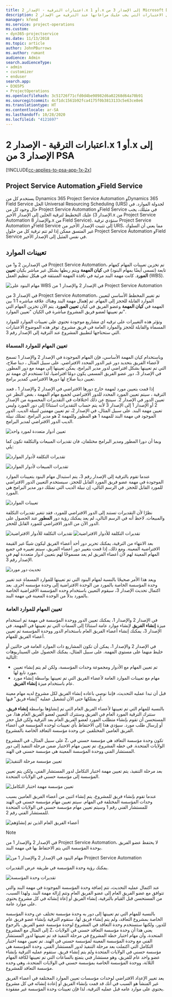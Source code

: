 ```yaml
---
title: اعتبارات الترقية - الإصدار 2.x أو 1.x إلى الإصدار 3 من Microsoft Dynamics 365 Project Service Automation
description: يقدم هذا الموضوع معلومات حول الاعتبارات التي يجب عليك مراعاتها عند الترقية من الإصدار 2.x أو 1.x من Project Service Automation إلى الإصدار رقم 3.
manager: kfend
ms.service: project-operations
ms.custom:
- dyn365-projectservice
ms.date: 11/13/2018
ms.topic: article
author: JohnPBurrows
ms.author: rumant
audience: Admin
search.audienceType:
- admin
- customizer
- enduser
search.app:
- D365PS
- ProjectOperations
ms.openlocfilehash: 3c51726f71cfd0d4be98982d6a02268d64a70b91
ms.sourcegitcommit: 4cf1dc1561b92fca4175f0b3813133c5e63ce8e6
ms.translationtype: HT
ms.contentlocale: ar-SA
ms.lasthandoff: 10/28/2020
ms.locfileid: "4121697"
---
```

# <a name="upgrade-considerations---psa-version-2x-or-1x-to-version-3"></a>اعتبارات الترقية - الإصدار 2.x أو 1.x إلى الإصدار 3 من PSA
[!INCLUDE[cc-applies-to-psa-app-1x-2x](../includes/cc-applies-to-psa-app-1x-2x.md)]

## <a name="project-service-automation-and-field-service"></a>Project Service Automation وField Service
يستخدم كل من Dynamics 365 Project Service Automation وDynamics 365 Field Service الحل Universal Resourcing Scheduling (URS) لجدولة الموارد. في حال وجود كل من Project Service Automation وField Service في مثيلك، يجب عليك التخطيط لترقية الحلين إلى الإصدار الأخير (الإصدار 3.x من Project Service Automation والإصدار 8.x من Field Service). ستؤدي ترقية Project Service Automation وField Service إلى تثبيت الإصدار الأخير من URS، مما يعني أن السلوك غير المتسق ممكن إذا لم تتم ترقية كل من حلول Project Service Automation وField Service في نفس المثيل إلى الإصدار الأخير.

## <a name="resource-assignments"></a>تعيينات الموارد
في الإصدارين 2 و1 من Project Service Automation، تم تخزين تعيينات المهام كمهام تابعة (تسمى أيضًا بمهام البنود) في **كيان المهمة** ويتم ربطها بشكل غير مباشر بكيان **تعيين المورد**. كانت مهمة البند مرئية في نافذة المهمة المنبثقة في هيكل تنظيم العمل (WBS).

![مهام البنود على WBS في الإصدار 2 والإصدار 1 من Project Service Automation](media/upgrade-line-task-01.png)

في الإصدار 3 من Project Service Automation، تم تغيير المخطط الأساسي لتعيين الموارد القابلة للحجز إلى المهام. تم إهمال مهمة البند وهناك علاقة مباشره 1:1 بين المهمة في **كيان المهمة** وعضو الفريق في كيان **تعيين المورد**. يتم الآن تخزين المهام التي تم تعيينها لعضو فريق المشروع مباشرة في الكيان "تعيين الموارد".  

وتؤثر هذه التغييرات على ترقيه اي مشاريع موجودة تحتوي على تعيينات الموارد للموارد المسماة والقابلة للحجز والموارد العامة في فريق مشروع. توفر هذه الموضوع الاعتبارات التي ستحتاجها لتطبيق المشروع عند الترقية إلى الإصدار رقم 3. 

### <a name="tasks-assigned-to-named-resources"></a>تعيين المهام للموارد المسماة
وباستخدام كيان المهمة الأساسي، فإن المهام الموجودة في الإصدار 2 والإصدار 1 تسمح لأعضاء الفريق بتحديد دور غير الدور المحدد الافتراضي. على سبيل المثال ، دينا صلاح، التي تم تعيينها بشكل افتراضي لدور مدير البرامج، يمكن تعيينها إلى مهمة مع دور المطور. في الإصدار 3، دور عضو الفريق المسمى يكون دومًا افتراضيا، لذا تستخدم أي مهمة تم تعيين دينا صلاح لها دورها الافتراضي كمدير برامج.

إذا قمت بتعيين مورد لمهمة خارج دورها الافتراضي في الإصدار 2 والإصدار 1 ، فعند الترقية ، سيتم تعيين المورد المحدد للدور الافتراضي لجميع مهام المهمة ، بغض النظر عن تعيين الدور في الإصدار 2. سينتج عن ذلك اختلافات في التقديرات المحسوبة من الإصدار 2 أو الإصدار 1 إلى الإصدار 3 لأنه يتم حساب التقديرات استنادًا إلى دور المورد وليس تعيين مهمة البند. على سبيل المثال، في الإصدار 2، تم تعيين مهمتين لنبيلة الديب. الدور الموجود في مهمة البند للمهمة 1 هو المطور وللمهمة 2 هو مدير البرامج. تمتلك نبيلة الديب الدور الافتراضي لمدير البرامج.

![تعيين أدوار متعددة لمورد واحد](media/upgrade-multiple-roles-02.png)

وبما أن دورا المطور ومدير البرامج مختلفان، فان تقديرات المبيعات والتكلفة تكون كما يلي:

![تقديرات التكلفة لأدوار الموارد](media/upggrade-cost-estimates-03.png)

![تقديرات المبيعات لأدوار الموارد](media/upgrade-sales-estimates-04.png)

عندما تقوم بالترقية إلى الإصدار رقم 3، يتم استبدال مهام البنود بتعيينات الموارد الموجودة في مهمة عضو فريق المورد القابل للحجز. سيستخدم التعيين الدور الافتراضي للمورد القابل للحجز. في الرسم التالي، إن نبيلة الديب التي تمتلك دور مدير البرامج هي المورد.

![تعيينات الموارد](media/resource-assignment-v2-05.png)

نظرًا لأن التقديرات تستند إلى الدور الافتراضي للمورد، فقد تتغير تقديرات التكلفة والمبيعات. لاحظ أنه في الرسم التالي، لم يعد يمكنك رؤية دور **المطور** عند الحصول على الدور الآن من الدور الافتراضي للمورد القابل للحجز.

![تقديرات التكلفة للأدوار الافتراضية](media/resource-assignment-cost-estimate-06.png)
![تقديرات التكلفة للأدوار الافتراضية](media/resource-assignment-sales-estimate-07.png)

بعد الانتهاء من الترقية، يمكنك تحرير دور أحد أعضاء الفريق ليكون شيئًا غير القيمة الافتراضية المعينة. ومع ذلك، إذا قمت بتغيير دور أعضاء الفريق، سيتم تغييره في جميع المهام المعينة لهم لأن أعضاء الفريق لم يعد مسموحًا لهم بتعيين أدوار متعددة لهم في الإصدار رقم 3.

![تحديث دور مورد](media/resource-role-assignment-08.png)

ويعد هذا الأمر صحيحًا بالنسبة لمهام البنود التي تم تعيينها للموارد المسماة عند تغيير وحدة المؤسسة الخاصة بالمورد من الوحدة الافتراضية إلى وحدة مؤسسه أخرى. بعد اكتمال تحديث الإصدار 3، سيقوم التعيين باستخدام وحده المؤسسة الافتراضية الخاصة بالمورد بدلاً من الوحدة المعينة في مهمة البند.

### <a name="tasks-assigned-to-generic-resources"></a>تعيين المهام للموارد العامة
في الإصدار 2 والإصدار 1، يمكنك تعيين الدور ووحدة المؤسسة في مهمة ثم استخدام ميزة **إنشاء الفريق** لإنشاء موارد عامة استنادًا إلى السمات التي تم تعيينها في المهمة. في الإصدار 3، يمكنك إنشاء أعضاء الفريق العام باستخدام الدور ووحدة المؤسسة ثم تعيين أعضاء الفريق للمهام.

في الإصدار 2 والإصدار 1، يمكن أن تكون المشاريع ذات الموارد العامة في حالتين أو خليط منهما على مستوي المهمة. على سبيل المثال، يمكنك الحصول على السيناريوهات التالية:

- تم تعيين المهام مع الأدوار ومجموعة وحدات المؤسسة، ولكن لم يتم إنشاء تعيين مورد تابع لها.
- مهام مع تعيينات الموارد العامة لأعضاء الفريق التي تم تعيينها بواسطة إنشاء مورد عام باستخدام ميزة **إنشاء الفريق**.

قبل أن تبدا عمليه التحديث، فإننا نوصي باعاده إنشاء الفريق لكل مشروع لديه مهام معينة أو يمتلكها حتى الآن لتشغيل عملية "إنشاء فريق" فيها.

بالنسبة للمهام التي تم تعيينها لأعضاء الفريق العام التي تم إنشاؤها بواسطة **إنشاء فريق**، ستترك الترقية المورد العام في الفريق وستترك التعيين لعضو الفريق العام هذا. من المستحسن أن تقوم بإنشاء متطلب المورد لعضو الفريق العام بعد الترقية ولكن قبل حجز أو إرسال طلب مورد. سيؤدي هذا إلى الاحتفاظ بأي تعيينات لوحده المؤسسة في أعضاء الفريق العامين المختلفين عن وحدة مؤسسة التعاقد الخاصة بالمشروع.

على سبيل المثال، في المشروع Z، تكون وحدة مؤسسة التعاقد هي مؤسسة حسني في الولايات المتحدة. في خطه المشروع، تم تعيين مهام الاختبار ضمن مرحلة التنفيذ إلى دور المستشار الفني ووحدة المؤسسة المعينة هي مؤسسة حسني في الهند.

![تعيين مؤسسة مرحلة التنفيذ](media/org-unit-assignment-09.png)

بعد مرحلة التنفيذ، يتم تعيين مهمة اختبار التكامل لدور المستشار الفني، ولكن يتم تعيين المؤسسة إلى مؤسسة حسني في الولايات المتحدة.  

![تعيين مؤسسة مهمة اختبار التكامل](media/org-unit-generate-team-10.png)

عندما تقوم بإنشاء فريق للمشروع، يتم إنشاء اثنين من أعضاء الفريق العامين بسبب وحدات المؤسسة المختلفة في المهام. سيتم تعيين مهام مؤسسة حسني في الهند للمستشار الفني رقم 1 وسيتم تعيين مهام مؤسسة حسني في الولايات المتحدة للمستشار الفني رقم 2.  

![أعضاء الفريق العام الذين تم إنشاؤهم](media/org-unit-assignments-multiple-resources-11.png)

> [!NOTE]
> في الإصدار 2 والإصدار 1 من Project Service Automation، لا يحتفظ عضو الفريق بوحدة المؤسسة التي يتم الاحتفاظ بها في مهمة البند.

![مهام البنود في الإصدار 2 والإصدار 1 من Project Service Automation](media/line-tasks-12.png)

يمكنك رؤية وحدة المؤسسة في طريقة عرض التقديرات. 

![تقديرات وحدة المؤسسة](media/org-unit-estimates-view-13.png)
 
عند اكتمال عمليه التحديث، تتم إضافة وحدة المؤسسة الموجودة في مهمة البند والتي تتوافق مع عضو الفريق العام إلى عضو الفريق العام وتتم إزالة مهمة البند. ولهذا السبب، من المستحسن قبل القيام بالترقية، إنشاء الفريق أو إعاة إنشائه في كل مشروع يحتوي على موارد عامة.

بالنسبة للمهام التي تم تعيينها إلى دور به وحدة مؤسسة تختلف عن وحدة المؤسسة الخاصة بمشروع التعاقد، ولم يتم إنشاء فريق لها، ستقوم الترقية بإنشاء عضو فريق عام للدور، ولكنها ستستخدم وحدة التعاقد في المشروع لوحدة مؤسسة عضو الفريق. بالرجوع إلى المثال مع المشروع Z، يعني هذا أن وحدة مؤسسة التعاقد حسني في الولايات المتحدة، وأن مهام اختبار خطة المشروع في مرحلة التنفيذ قد تم تعيينها لدور المستشار الفني مع وحدة المؤسسة المعينة لمؤسسة حسني في الهند. تم تعيين مهمة اختبار التكامل التي اكتملت بعد مرحلة التنفيذ لدور المستشار الفني. وحدة المؤسسة هي مؤسسة حسني في الولايات المتحدة ولم يتم إنشاء فريق. ستقوم عمليه الترقية بإنشاء عضو واحد عام للفريق، وهو مستشار فني يتمتع بالساعات التي تم تعيينها لكافة المهام الثلاثة، ووحدة المؤسسة الخاصة بمؤسسة حسني في الولايات المتحدة، وهي وحده مؤسسة التعاقد للمشروع.   
 
يعد تغيير الإعداد الافتراضي لوحدات مؤسسات تعيين الموارد المختلفة في أعضاء الفريق غير المنشأ هو السبب في أنك قد قمت بإنشاء الفريق أو إعادة إنشائه في كل مشروع يحتوي على موارد عامه قبل عمليه الترقية، لذا فإن تعيينات وحدة المؤسسة غير مفقودة.

